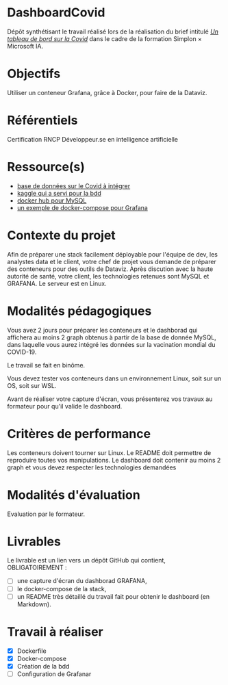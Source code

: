 # DashboardCovid
Dépôt synthétisant le travail réalisé lors de la réalisation du brief intitulé [_Un tableau de bord sur la Covid_](https://simplonline.co/briefs/659f7490-31bc-4506-b627-b4d84941dccf) dans le cadre de la formation Simplon × Microsoft IA.

# Objectifs
Utiliser un conteneur Grafana, grâce à Docker, pour faire de la Dataviz.


# Référentiels
Certification RNCP Développeur.se en intelligence artificielle

# Ressource(s)
 - [base de données sur le Covid à intégrer](https://drive.google.com/file/d/1xz7Lh04OsLjmdeVaazjE6l4SRbQTYnEa/view?usp=sharing)
 - [kaggle qui a servi pour la bdd](https://www.kaggle.com/datasets/gpreda/covid-world-vaccination-progress)
 - [docker hub pour MySQL](https://hub.docker.com/_/mysql)
 - [un exemple de docker-compose pour Grafana](https://levelup.gitconnected.com/visualize-your-data-from-mysql-in-a-matter-of-minutes-with-grafana-54cf3e63a160)
 
# Contexte du projet
Afin de préparer une stack facilement déployable pour l'équipe de dev, les analystes data et le client, votre chef de projet vous demande de préparer des conteneurs pour des outils de Dataviz. Après discution avec la haute autorité de santé, votre client, les technologies retenues sont MySQL et GRAFANA. Le serveur est en Linux.

# Modalités pédagogiques
Vous avez 2 jours pour préparer les conteneurs et le dashborad qui affichera au moins 2 graph obtenus à partir de la base de donnée MySQL, dans laquelle vous aurez intégré les données sur la vacination mondial du COVID-19.

Le travail se fait en binôme.

Vous devez tester vos conteneurs dans un environnement Linux, soit sur un OS, soit sur WSL.

Avant de réaliser votre capture d'écran, vous présenterez vos travaux au formateur pour qu'il valide le dashboard.

# Critères de performance
Les conteneurs doivent tourner sur Linux. Le README doit permettre de reproduire toutes vos manipulations. Le dashboard doit contenir au moins 2 graph et vous devez respecter les technologies demandées

# Modalités d'évaluation
Evaluation par le formateur.

# Livrables

Le livrable est un lien vers un dépôt GitHub qui contient, OBLIGATOIREMENT : 
- [ ] une capture d'écran du dashborad GRAFANA,
- [ ] le docker-compose de la stack,
- [ ] un README très détaillé du travail fait pour obtenir le dashboard (en Markdown).

# Travail à réaliser
 - [x] Dockerfile
 - [x] Docker-compose
 - [x] Création de la bdd
 - [ ] Configuration de Grafanar